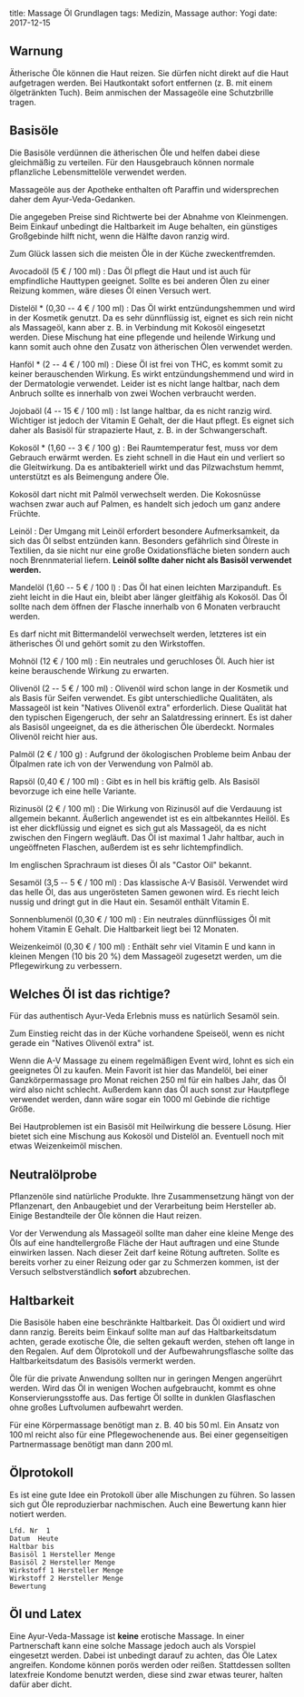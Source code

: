 title: Massage Öl Grundlagen
tags: Medizin, Massage
author: Yogi
date: 2017-12-15

## Warnung

Ätherische Öle können die Haut reizen.
Sie dürfen nicht direkt auf die Haut aufgetragen werden.
Bei Hautkontakt sofort entfernen (z. B. mit einem ölgetränkten Tuch).
Beim anmischen der Massageöle eine Schutzbrille tragen.

## Basisöle

Die Basisöle verdünnen die ätherischen Öle und helfen dabei diese gleichmäßig 
zu verteilen.
Für den Hausgebrauch können normale pflanzliche Lebensmittelöle verwendet 
werden.

Massageöle aus der Apotheke enthalten oft Paraffin und widersprechen daher dem 
Ayur-Veda-Gedanken.

Die angegeben Preise sind Richtwerte bei der Abnahme von Kleinmengen.
Beim Einkauf unbedingt die Haltbarkeit im Auge behalten, ein günstiges 
Großgebinde hilft nicht, wenn die Hälfte davon ranzig wird.

Zum Glück lassen sich die meisten Öle in der Küche zweckentfremden.

Avocadoöl (5 € / 100 ml)
  : Das Öl pflegt die Haut und ist auch für empfindliche Hauttypen geeignet. 
  Sollte es bei anderen Ölen zu einer Reizung kommen, wäre dieses Öl einen 
  Versuch wert.

Distelöl * (0,30 -- 4 € / 100 ml)
  : Das Öl wirkt entzündungshemmen und wird in der Kosmetik genutzt.
  Da es sehr dünnflüssig ist, eignet es sich rein nicht als Massageöl, kann 
  aber z. B. in Verbindung mit Kokosöl eingesetzt werden.
  Diese Mischung hat eine pflegende und heilende Wirkung und kann somit auch 
  ohne den Zusatz von ätherischen Ölen verwendet werden.

Hanföl * (2 -- 4 € / 100 ml)
  : Diese Öl ist frei von THC, es kommt somit zu keiner berauschenden Wirkung.
  Es wirkt entzündungshemmend und wird in der Dermatologie verwendet.
  Leider ist es nicht lange haltbar, nach dem Anbruch sollte es innerhalb von 
  zwei Wochen verbraucht werden.

Jojobaöl (4 -- 15 € / 100 ml)
  : Ist lange haltbar, da es nicht ranzig wird. Wichtiger ist jedoch der 
  Vitamin E Gehalt, der die Haut pflegt. Es eignet sich daher als Basisöl für 
  strapazierte Haut, z. B. in der Schwangerschaft.

Kokosöl * (1,60 -- 3 € / 100 g)
  : Bei Raumtemperatur fest, muss vor dem Gebrauch erwärmt werden. Es zieht 
  schnell in die Haut ein und verliert so die Gleitwirkung. Da es 
  antibakteriell wirkt und das Pilzwachstum hemmt, unterstützt es als 
  Beimengung andere Öle.

  Kokosöl dart nicht mit Palmöl verwechselt werden.
  Die Kokosnüsse wachsen zwar auch auf Palmen, es handelt sich jedoch um ganz 
  andere Früchte.

Leinöl
  : Der Umgang mit Leinöl erfordert besondere Aufmerksamkeit, da sich das Öl 
  selbst entzünden kann. Besonders gefährlich sind Ölreste in Textilien, da sie 
  nicht nur eine große Oxidationsfläche bieten sondern auch noch Brennmaterial 
  liefern.
  **Leinöl sollte daher nicht als Basisöl verwendet werden.**

Mandelöl (1,60 -- 5 € / 100 l)
  : Das Öl hat einen leichten Marzipanduft. Es zieht leicht in die Haut ein, 
  bleibt aber länger gleitfähig als Kokosöl. Das Öl sollte nach dem öffnen der 
  Flasche innerhalb von 6 Monaten verbraucht werden.

   Es darf nicht mit Bittermandelöl verwechselt werden, letzteres ist ein 
   ätherisches Öl und gehört somit zu den Wirkstoffen.

Mohnöl (12 € / 100 ml)
  : Ein neutrales und geruchloses Öl. Auch hier ist keine berauschende Wirkung 
  zu erwarten.

Olivenöl (2 -- 5 € / 100 ml)
  : Olivenöl wird schon lange in der Kosmetik und als Basis für Seifen 
  verwendet.
  Es gibt unterschiedliche Qualitäten, als Massageöl ist kein "Natives Olivenöl 
  extra" erforderlich. Diese Qualität hat den typischen Eigengeruch, der sehr 
  an Salatdressing erinnert. Es ist daher als Basisöl ungeeignet, da es die 
  ätherischen Öle überdeckt.
  Normales Olivenöl reicht hier aus.

Palmöl (2 € / 100 g)
  : Aufgrund der ökologischen Probleme beim Anbau der Ölpalmen rate ich von 
  der Verwendung von Palmöl ab.

Rapsöl (0,40 € / 100 ml)
  : Gibt es in hell bis kräftig gelb. Als Basisöl bevorzuge ich eine helle 
  Variante.

Rizinusöl (2 € / 100 ml)
  : Die Wirkung von Rizinusöl auf die Verdauung ist allgemein bekannt.
  Äußerlich angewendet ist es ein altbekanntes  Heilöl.
  Es ist eher dickflüssig und eignet es sich gut als Massageöl, da es nicht 
  zwischen den Fingern wegläuft.
  Das Öl ist maximal 1 Jahr haltbar, auch in ungeöffneten Flaschen,
  außerdem ist es sehr lichtempfindlich.

  Im englischen Sprachraum ist dieses Öl als "Castor Oil" bekannt.

Sesamöl (3,5 -- 5 € / 100 ml)
  : Das klassische A-V Basisöl.
  Verwendet wird das helle Öl, das aus ungerösteten Samen gewonen wird.
  Es riecht leich nussig und dringt gut in die Haut ein.
  Sesamöl enthält Vitamin E.

Sonnenblumenöl (0,30 € / 100 ml)
  : Ein neutrales dünnflüssiges Öl mit hohem Vitamin E Gehalt.
  Die Haltbarkeit liegt bei 12 Monaten.

Weizenkeimöl (0,30 € / 100 ml)
  : Enthält sehr viel Vitamin E und kann in kleinen Mengen (10 bis 20 %) dem 
  Massageöl zugesetzt werden, um die Pflegewirkung zu verbessern.

## Welches Öl ist das richtige?

Für das authentisch Ayur-Veda Erlebnis muss es natürlich Sesamöl sein.

Zum Einstieg reicht das in der Küche vorhandene Speiseöl, wenn es nicht gerade 
ein "Natives Olivenöl extra" ist.

Wenn die A-V Massage zu einem regelmäßigen Event wird, lohnt es sich ein 
geeignetes Öl zu kaufen.
Mein Favorit ist hier das Mandelöl, bei einer Ganzkörpermassage pro Monat 
reichen 250 ml für ein halbes Jahr, das Öl wird also nicht schlecht.
Außerdem kann das Öl auch sonst zur Hautpflege verwendet werden, dann wäre 
sogar ein 1000 ml Gebinde die richtige Größe.

Bei Hautproblemen ist ein Basisöl mit Heilwirkung die bessere Lösung.
Hier bietet sich eine Mischung aus Kokosöl und Distelöl an.
Eventuell noch mit etwas Weizenkeimöl mischen.

## Neutralölprobe

Pflanzenöle sind natürliche Produkte.
Ihre Zusammensetzung hängt von der Pflanzenart, den Anbaugebiet und der 
Verarbeitung beim Hersteller ab.
Einige Bestandteile der Öle können die Haut reizen.

Vor der Verwendung als Massageöl sollte man daher eine kleine Menge des Öls auf 
eine handtellergroße Fläche der Haut auftragen und eine Stunde einwirken 
lassen.
Nach dieser Zeit darf keine Rötung auftreten.
Sollte es bereits vorher zu einer Reizung oder gar zu Schmerzen kommen, ist der 
Versuch selbstverständlich **sofort** abzubrechen.

## Haltbarkeit

Die Basisöle haben eine beschränkte Haltbarkeit.
Das Öl oxidiert und wird dann ranzig.
Bereits beim Einkauf sollte man auf das Haltbarkeitsdatum achten, gerade 
exotische Öle, die selten gekauft werden, stehen oft lange in den Regalen.
Auf dem Ölprotokoll und der Aufbewahrungsflasche sollte das Haltbarkeitsdatum 
des Basisöls vermerkt werden.

Öle für die private Anwendung sollten nur in geringen Mengen angerührt werden.
Wird das Öl in wenigen Wochen aufgebraucht, kommt es ohne Konservierungsstoffe 
aus. Das fertige Öl sollte in dunklen Glasflaschen ohne großes Luftvolumen 
aufbewahrt werden.

Für eine Körpermassage benötigt man z. B. 40 bis 50 ml. Ein Ansatz von 100 ml 
reicht also für eine Pflegewochenende aus. Bei einer gegenseitigen 
Partnermassage benötigt man dann 200 ml.

## Ölprotokoll

Es ist eine gute Idee ein Protokoll über alle Mischungen zu führen.
So lassen sich gut Öle reproduzierbar nachmischen.
Auch eine Bewertung kann hier notiert werden.

    Lfd. Nr  1
    Datum  Heute
    Haltbar bis
    Basisöl 1 Hersteller Menge
    Basisöl 2 Hersteller Menge
    Wirkstoff 1 Hersteller Menge
    Wirkstoff 2 Hersteller Menge
    Bewertung

## Öl und Latex

Eine Ayur-Veda-Massage ist **keine** erotische Massage.
In einer Partnerschaft kann eine solche Massage jedoch auch als Vorspiel 
eingesetzt werden.
Dabei ist unbedingt darauf zu achten, das Öle Latex angreifen.
Kondome können porös werden oder reißen.
Stattdessen sollten latexfreie Kondome benutzt werden, diese sind zwar etwas 
teurer, halten dafür aber dicht.
